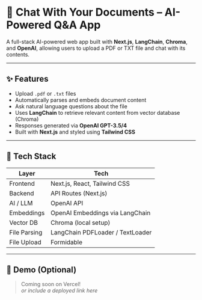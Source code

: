 # 📄 Chat With Your Documents – AI-Powered Q&A App

A full-stack AI-powered web app built with **Next.js**, **LangChain**, **Chroma**, and **OpenAI**, allowing users to upload a PDF or TXT file and chat with its contents.

---

## ✨ Features

- Upload `.pdf` or `.txt` files
- Automatically parses and embeds document content
- Ask natural language questions about the file
- Uses **LangChain** to retrieve relevant content from vector database (Chroma)
- Responses generated via **OpenAI GPT-3.5/4**
- Built with **Next.js** and styled using **Tailwind CSS**

---

## 🚀 Tech Stack

| Layer         | Tech                                                                 |
|---------------|----------------------------------------------------------------------|
| Frontend      | Next.js, React, Tailwind CSS                                         |
| Backend       | API Routes (Next.js)                                                 |
| AI / LLM      | OpenAI API                                                           |
| Embeddings    | OpenAI Embeddings via LangChain                                      |
| Vector DB     | Chroma (local setup)                                                 |
| File Parsing  | LangChain PDFLoader / TextLoader                                     |
| File Upload   | Formidable                                                           |

---

## 🧪 Demo (Optional)

> Coming soon on Vercel!  
> _or include a deployed link here_

